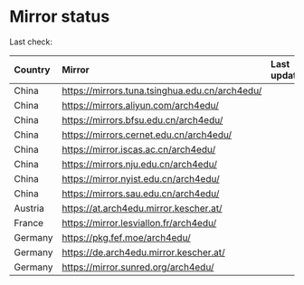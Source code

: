<script src="./time.js"></script>
# Mirror status
Last check: <script type="text/javascript">localize(1712215085.9968624);</script>

|Country|Mirror|Last update|
|:------|:-----|:----------|
|China|https://mirrors.tuna.tsinghua.edu.cn/arch4edu/|<script type="text/javascript">localize(1712212370);</script>|
|China|https://mirrors.aliyun.com/arch4edu/|<script type="text/javascript">localize(1712169111);</script>|
|China|https://mirrors.bfsu.edu.cn/arch4edu/|<script type="text/javascript">localize(1712169111);</script>|
|China|https://mirrors.cernet.edu.cn/arch4edu/|<script type="text/javascript">localize(1712212370);</script>|
|China|https://mirror.iscas.ac.cn/arch4edu/|<script type="text/javascript">localize(1712212370);</script>|
|China|https://mirrors.nju.edu.cn/arch4edu/|<script type="text/javascript">localize(1712169111);</script>|
|China|https://mirror.nyist.edu.cn/arch4edu/|<script type="text/javascript">localize(1712169111);</script>|
|China|https://mirrors.sau.edu.cn/arch4edu/|<script type="text/javascript">localize(1712169111);</script>|
|Austria|https://at.arch4edu.mirror.kescher.at/|<script type="text/javascript">localize(1712169111);</script>|
|France|https://mirror.lesviallon.fr/arch4edu/|<script type="text/javascript">localize(1712169111);</script>|
|Germany|https://pkg.fef.moe/arch4edu/|<script type="text/javascript">localize(1712169111);</script>|
|Germany|https://de.arch4edu.mirror.kescher.at/|<script type="text/javascript">localize(1712169111);</script>|
|Germany|https://mirror.sunred.org/arch4edu/|<script type="text/javascript">localize(1712169111);</script>|

<script src="./tablefilter/tablefilter.js"></script>
<script src="./table.js"></script>